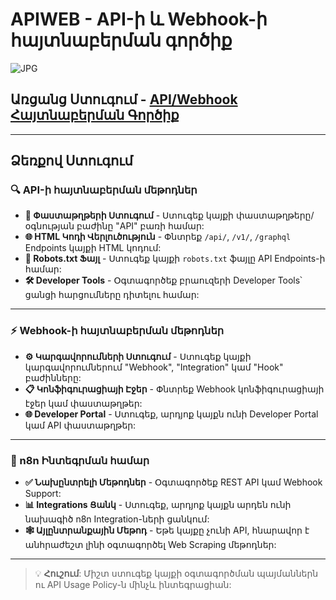 # APIWEB - API-ի և Webhook-ի հայտնաբերման գործիք
![JPG](https://www.verloop.io/wp-content/uploads/Webhook-or-API.jpg "APIWEB")

## Առցանց Ստուգում - [API/Webhook Հայտնաբերման Գործիք](https://ariadevelopmentgroup.github.io/apiweb/ "APIWEB")

---

## Ձեռքով Ստուգում

### 🔍 API-ի հայտնաբերման մեթոդներ

- **📄 Փաստաթղթերի Ստուգում** - Ստուգեք կայքի փաստաթղթերը/օգնության բաժինը "API" բառի համար:
- **🌐 HTML Կոդի Վերլուծություն** - Փնտրեք `/api/`, `/v1/`, `/graphql` Endpoints կայքի HTML կոդում:
- **🤖 Robots.txt Ֆայլ** - Ստուգեք կայքի `robots.txt` ֆայլը API Endpoints-ի համար:
- **🛠️ Developer Tools** - Օգտագործեք բրաուզերի Developer Tools՝ ցանցի հարցումները դիտելու համար:

---

### ⚡ Webhook-ի հայտնաբերման մեթոդներ

- **⚙️ Կարգավորումների Ստուգում** - Ստուգեք կայքի կարգավորումներում "Webhook", "Integration" կամ "Hook" բաժինները:
- **📋 Կոնֆիգուրացիայի Էջեր** - Փնտրեք Webhook կոնֆիգուրացիայի էջեր կամ փաստաթղթեր:
- **🌐 Developer Portal** - Ստուգեք, արդյոք կայքն ունի Developer Portal կամ API փաստաթղթեր:

---

### 🔗 n8n Ինտեգրման համար

- **✅ Նախընտրելի Մեթոդներ** - Օգտագործեք REST API կամ Webhook Support:
- **📊 Integrations Ցանկ** - Ստուգեք, արդյոք կայքն արդեն ունի նախագիծ n8n Integration-ների ցանկում:
- **🕸️ Այլընտրանքային Մեթոդ** - Եթե կայքը չունի API, հնարավոր է անհրաժեշտ լինի օգտագործել Web Scraping մեթոդներ:

---

> 💡 **Հուշում**: Միշտ ստուգեք կայքի օգտագործման պայմաններն ու API Usage Policy-ն մինչև ինտեգրացիան:
